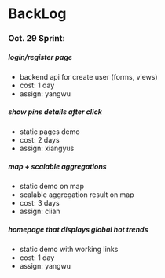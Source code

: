 # BackLog
### Oct. 29 Sprint:

##### login/register page
- backend api for create user (forms, views)
- cost: 1 day
- assign: yangwu

##### show pins details after click
- static pages demo
- cost: 2 days
- assign: xiangyus

##### map + scalable aggregations
- static demo on map
- scalable aggregation result on map
- cost: 3 days
- assign: clian

##### homepage that displays global hot trends
- static demo with working links
- cost: 1 day
- assign: yangwu 
